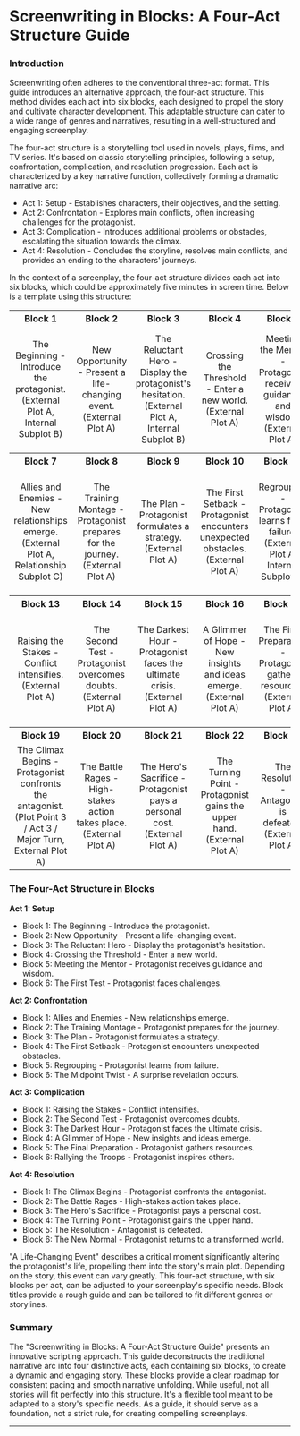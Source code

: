 # Screenwriting in Blocks: A Four-Act Structure Guide

### Introduction

Screenwriting often adheres to the conventional three-act format. This guide introduces an alternative approach, the four-act structure. This method divides each act into six blocks, each designed to propel the story and cultivate character development. This adaptable structure can cater to a wide range of genres and narratives, resulting in a well-structured and engaging screenplay.

The four-act structure is a storytelling tool used in novels, plays, films, and TV series. It's based on classic storytelling principles, following a setup, confrontation, complication, and resolution progression. Each act is characterized by a key narrative function, collectively forming a dramatic narrative arc:

- Act 1: Setup - Establishes characters, their objectives, and the setting.
- Act 2: Confrontation - Explores main conflicts, often increasing challenges for the protagonist.
- Act 3: Complication - Introduces additional problems or obstacles, escalating the situation towards the climax.
- Act 4: Resolution - Concludes the storyline, resolves main conflicts, and provides an ending to the characters' journeys.

In the context of a screenplay, the four-act structure divides each act into six blocks, which could be approximately five minutes in screen time. Below is a template using this structure:

<table>
  <tr>
    <th align="center">Block 1</th>
    <th align="center">Block 2</th>
    <th align="center">Block 3</th>
    <th align="center">Block 4</th>
    <th align="center">Block 5</th>
    <th align="center">Block 6</th>
  </tr>
  <tr>
    <td align="center">The Beginning - Introduce the protagonist. <br> (External Plot A, Internal Subplot B)</td>
    <td align="center">New Opportunity - Present a life-changing event. <br> (External Plot A)</td>
    <td align="center">The Reluctant Hero - Display the protagonist's hesitation. <br> (External Plot A, Internal Subplot B)</td>
    <td align="center">Crossing the Threshold - Enter a new world. <br> (External Plot A)</td>
    <td align="center">Meeting the Mentor - Protagonist receives guidance and wisdom. <br> (External Plot A)</td>
    <td align="center">The First Test - Protagonist faces challenges. <br> (Plot Point 1 / Act 1 / First Major Turn, External Plot A)</td>
  </tr>
  <tr>
    <th align="center">Block 7</th>
    <th align="center">Block 8</th>
    <th align="center">Block 9</th>
    <th align="center">Block 10</th>
    <th align="center">Block 11</th>
    <th align="center">Block 12</th>
  </tr>
  <tr>
    <td align="center">Allies and Enemies - New relationships emerge. <br> (External Plot A, Relationship Subplot C)</td>
    <td align="center">The Training Montage - Protagonist prepares for the journey. <br> (External Plot A)</td>
    <td align="center">The Plan - Protagonist formulates a strategy. <br> (External Plot A)</td>
    <td align="center">The First Setback - Protagonist encounters unexpected obstacles. <br> (External Plot A)</td>
    <td align="center">Regrouping - Protagonist learns from failure. <br> (External Plot A, Internal Subplot B)</td>
    <td align="center">The Midpoint Twist - A surprise revelation occurs. <br> (Plot Point 2 / Act 2 / Major Turn, External Plot A)</td>
  </tr>
  <tr>
    <th align="center">Block 13</th>
    <th align="center">Block 14</th>
    <th align="center">Block 15</th>
    <th align="center">Block 16</th>
    <th align="center">Block 17</th>
    <th align="center">Block 18</th>
  </tr>
  <tr>
    <td align="center">Raising the Stakes - Conflict intensifies. <br> (External Plot A)</td>
    <td align="center">The Second Test - Protagonist overcomes doubts. <br> (External Plot A)</td>
    <td align="center">The Darkest Hour - Protagonist faces the ultimate crisis. <br> (External Plot A)</td>
    <td align="center">A Glimmer of Hope - New insights and ideas emerge. <br> (External Plot A)</td>
    <td align="center">The Final Preparation - Protagonist gathers resources. <br> (External Plot A)</td>
    <td align="center">Rallying the Troops - Protagonist inspires others. <br> (Plot Point 3 / Act 3 / Major Turn, External Plot A)</td>
  </tr>
  <tr>
    <th align="center">Block 19</th>
    <th align="center">Block 20</th>
    <th align="center">Block 21</th>
    <th align="center">Block 22</th>
    <th align="center">Block 23</th>
    <th align="center">Block 24</th>
  </tr>
  <tr>
    <td align="center">The Climax Begins - Protagonist confronts the antagonist. <br> (Plot Point 3 / Act 3 / Major Turn, External Plot A)</td>
    <td align="center">The Battle Rages - High-stakes action takes place. <br> (External Plot A)</td>
    <td align="center">The Hero's Sacrifice - Protagonist pays a personal cost. <br> (External Plot A)</td>
    <td align="center">The Turning Point - Protagonist gains the upper hand. <br> (External Plot A)</td>
    <td align="center">The Resolution - Antagonist is defeated. <br> (External Plot A)</td>
    <td align="center">The New Normal - Protagonist returns to a transformed world. <br> (External Plot A)</td>
  </tr>
</table>

### The Four-Act Structure in Blocks

**Act 1: Setup**

- Block 1: The Beginning - Introduce the protagonist.
- Block 2: New Opportunity - Present a life-changing event.
- Block 3: The Reluctant Hero - Display the protagonist's hesitation.
- Block 4: Crossing the Threshold - Enter a new world.
- Block 5: Meeting the Mentor - Protagonist receives guidance and wisdom.
- Block 6: The First Test - Protagonist faces challenges.

**Act 2: Confrontation**

- Block 1: Allies and Enemies - New relationships emerge.
- Block 2: The Training Montage - Protagonist prepares for the journey.
- Block 3: The Plan - Protagonist formulates a strategy.
- Block 4: The First Setback - Protagonist encounters unexpected obstacles.
- Block 5: Regrouping - Protagonist learns from failure.
- Block 6: The Midpoint Twist - A surprise revelation occurs.

**Act 3: Complication**

- Block 1: Raising the Stakes - Conflict intensifies.
- Block 2: The Second Test - Protagonist overcomes doubts.
- Block 3: The Darkest Hour - Protagonist faces the ultimate crisis.
- Block 4: A Glimmer of Hope - New insights and ideas emerge.
- Block 5: The Final Preparation - Protagonist gathers resources.
- Block 6: Rallying the Troops - Protagonist inspires others.

**Act 4: Resolution**

- Block 1: The Climax Begins - Protagonist confronts the antagonist.
- Block 2: The Battle Rages - High-stakes action takes place.
- Block 3: The Hero's Sacrifice - Protagonist pays a personal cost.
- Block 4: The Turning Point - Protagonist gains the upper hand.
- Block 5: The Resolution - Antagonist is defeated.
- Block 6: The New Normal - Protagonist returns to a transformed world.

"A Life-Changing Event" describes a critical moment significantly altering the protagonist's life, propelling them into the story's main plot. Depending on the story, this event can vary greatly. This four-act structure, with six blocks per act, can be adjusted to your screenplay's specific needs. Block titles provide a rough guide and can be tailored to fit different genres or storylines.

### Summary

The "Screenwriting in Blocks: A Four-Act Structure Guide" presents an innovative scripting approach. This guide deconstructs the traditional narrative arc into four distinctive acts, each containing six blocks, to create a dynamic and engaging story. These blocks provide a clear roadmap for consistent pacing and smooth narrative unfolding. While useful, not all stories will fit perfectly into this structure. It's a flexible tool meant to be adapted to a story's specific needs. As a guide, it should serve as a foundation, not a strict rule, for creating compelling screenplays.

---

